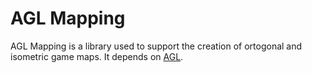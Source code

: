 # AGL Mapping

AGL Mapping is a library used to support the creation of ortogonal and
isometric game maps. It depends on [AGL](http://github.com/yurids/agl).
